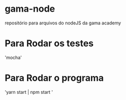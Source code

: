 # gama-node
repositório para arquivos do nodeJS da gama academy

# Para Rodar os testes 

'mocha'

# Para Rodar o programa

'yarn start | npm start '
